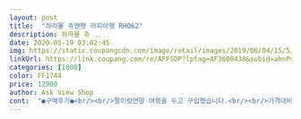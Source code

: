 ```yaml
---
layout: post 
title:  "하라몰 쥬엔햇 라피아햇 RH062" 
description: 하라몰 쥬 ..
date: 2020-05-19 03:02:45 
img: https://static.coupangcdn.com/image/retail/images/2019/06/04/15/5/f72c4b92-55a8-40dd-ad79-8b3701ae182e.jpg 
linkUrl: https://link.coupang.com/re/AFFSDP?lptag=AF3600438&subid=ahnPublicAsk&pageKey=234144374&itemId=743662218&vendorItemId=4877306177&traceid=V0-113-f29d1ddc29c15bb4 
categories: [1008] 
color: FF1744 
price: 12900 
author: Ask View Shop 
cont:  "●구매후기●<br/><br/>딸이랑연말 여행을 두고 구입했습니다.<br/><br/>가격대비 이뻐용<br/>결국 사진빨이 관건입니다.<br/><br/>다들 이쁘다고 빌려쓰고 사진도 찰칵!<br/>다른 모자를 여럿 가져가기를 잘한것 같습니다.<br/><br/>동남아 섭령 13번째 50대 아지매.<br/><br/>모자는 핏과 색상 입니다.<br/><br/>목 긴 사람이 쓰면 더 예쁠 거예요<br/>별 지웠습니다.<br/> 모자산이 너무 크고 앞으로<br/>부드러워서 가방에 넣어가지고 다니기에도 좋았어용<br/>스타일 구겨지는 사진들뿐.<br/><br/>여러모양 여러 색깔 재질별 다 써본결과<br/>여행 다녀온뒤.<br/><br/>여행가서 이쁘게 잘사용했어요<br/>예쁘고 맘에 들어요!!<br/>이마를 덮은 모양탓에<br/>이뻐용<br/>쳐져 내려서 자꾸만 손이가고<br/>" 
---
```

